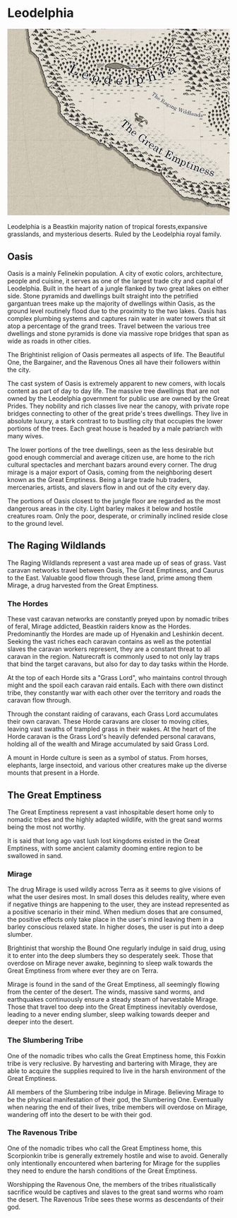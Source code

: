 # Leodelphia

![img](LeodelphiaMap.png)

Leodelphia is a Beastkin majority nation of tropical forests,expansive grasslands, and mysterious deserts. Ruled by the Leodelphia royal family.

## Oasis

Oasis is a mainly Felinekin population. A city of exotic colors, architecture, people and cuisine, it serves as one of the largest trade city and capital of Leodelphia. Built in the heart of a jungle flanked by two great lakes on either side. Stone pyramids and dwellings built straight into the petrified gargantuan trees make up the majority of dwellings within Oasis, as the ground level routinely flood due to the proximity to the two lakes. Oasis has complex plumbing systems and captures rain water in water towers that sit atop a percentage of the grand trees. Travel between the various tree dwellings and stone pyramids is done via massive rope bridges that span as wide as roads in other cities.

The Brightinist religion of Oasis permeates all aspects of life. The Beautiful One, the Bargainer, and the Ravenous Ones all have their followers within the city.

The cast system of Oasis is extremely apparent to new comers, with locals content as part of day to day life. The massive tree dwellings that are not owned by the Leodelphia government for public use are owned by the Great Prides. They nobility and rich classes live near the canopy, with private rope bridges connecting to other of the great pride's trees dwellings. They live in absolute luxury, a stark contrast to to bustling city that occupies the lower portions of the trees. Each great house is headed by a male patriarch with many wives.

The lower portions of the tree dwellings, seen as the less desirable but good enough commercial and average citizen use, are home to the rich cultural spectacles and merchant bazars around every corner. The drug mirage is a major export of Oasis, coming from the neighboring desert known as the Great Emptiness. Being a large trade hub traders, mercenaries, artists, and slavers flow in and out of the city every day.

The portions of Oasis closest to the jungle floor are regarded as the most dangerous areas in the city. Light barley makes it below and hostile creatures roam. Only the poor, desperate, or criminally inclined reside close to the ground level.

## The Raging Wildlands

The Raging Wildlands represent a vast area made up of seas of grass. Vast caravan networks travel between Oasis, The Great Emptiness, and Caurus to the East. Valuable good flow through these land, prime among them Mirage, a drug harvested from the Great Emptiness.

### The Hordes

These vast caravan networks are constantly preyed upon by nomadic tribes of feral, Mirage addicted, Beastkin raiders know as the Hordes. Predominantly the Hordes are made up of Hyenakin and Leshinkin decent. Seeking the vast riches each caravan contains as well as the potential slaves the caravan workers represent, they are a constant threat to all caravan in the region. Naturecraft is commonly used to not only lay traps that bind the target caravans, but also for day to day tasks within the Horde.

At the top of each Horde sits a "Grass Lord", who maintains control through might and the spoil each caravan raid entails. Each with there own distinct tribe, they constantly war with each other over the territory and roads the caravan flow through.

Through the constant raiding of caravans, each Grass Lord accumulates their own caravan. These Horde caravans are closer to moving cities, leaving vast swaths of trampled grass in their wakes. At the heart of the Horde caravan is the Grass Lord's heavily defended personal caravans, holding all of the wealth and Mirage accumulated by said Grass Lord.

A mount in Horde culture is seen as a symbol of status. From horses, elephants, large insectoid, and various other creatures make up the diverse mounts that present in a Horde.

## The Great Emptiness

The Great Emptiness represent a vast inhospitable desert home only to nomadic tribes and the highly adapted wildlife, with the great sand worms being the most not worthy.

It is said that long ago vast lush lost kingdoms existed in the Great Emptiness, with some ancient calamity dooming entire region to be swallowed in sand.

### Mirage

The drug Mirage is used wildly across Terra as it seems to give visions of what the user desires most. In small doses this deludes reality, where even if negative things are happening to the user, they are instead represented as a positive scenario in their mind. When medium doses that are consumed, the positive effects only take place in the user's mind leaving them in a barley conscious relaxed state. In higher doses, the user is put into a deep slumber.

Brightinist that worship the Bound One regularly indulge in said drug, using it to enter into the deep slumbers they so desperately seek. Those that overdose on Mirage never awake, beginning to sleep walk towards the Great Emptiness from where ever they are on Terra.

Mirage is found in the sand of the Great Emptiness, all seemingly flowing from the center of the desert. The winds, massive sand worms, and earthquakes continuously ensure a steady steam of harvestable Mirage. Those that travel too deep into the Great Emptiness inevitably overdose, leading to a never ending slumber, sleep walking towards deeper and deeper into the desert.

### The Slumbering Tribe

One of the nomadic tribes who calls the Great Emptiness home, this Foxkin tribe is very reclusive. By harvesting and bartering with Mirage, they are able to acquire the supplies required to live in the harsh environment of the Great Emptiness.

All members of the Slumbering tribe indulge in Mirage. Believing Mirage to be the physical manifestation of their god, the Slumbering One. Eventually when nearing the end of their lives, tribe members will overdose on Mirage, wandering off into the desert to be with their god.

### The Ravenous Tribe

One of the nomadic tribes who call the Great Emptiness home, this Scorpionkin tribe is generally extremely hostile and wise to avoid. Generally only intentionally encountered when bartering for Mirage for the supplies they need to endure the harsh conditions of the Great Emptiness.

Worshipping the Ravenous One, the members of the tribes ritualistically sacrifice would be captives and slaves to the great sand worms who roam the desert. The Ravenous Tribe sees these worms as descendants of their god.
